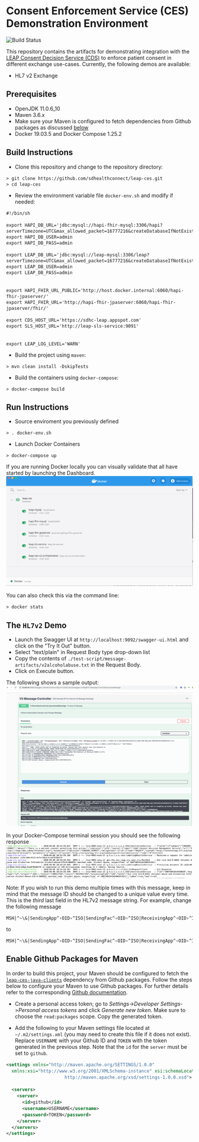 
# Consent Enforcement Service (CES) Demonstration Environment
![Build Status](https://github.com/sdhealthconnect/leap-demos/workflows/Build%20Status/badge.svg)

This repository contains the artifacts for demonstrating integration with the [LEAP Consent Decision Service (CDS)](https://github.com/sdhealthconnect/leap-cds) to enforce patient consent in different exchange use-cases. Currently, the following demos are available:

- HL7 v2 Exchange

## Prerequisites
- OpenJDK 11.0.6_10
- Maven 3.6.x
- Make sure your Maven is configured to fetch dependencies from Github packages as discussed [below](#enable-github-packages-for-maven)
- Docker 19.03.5 and Docker Compose 1.25.2 


## Build Instructions
-  Clone this repository and change to the repository directory:
```
> git clone https://github.com/sdhealthconnect/leap-ces.git
> cd leap-ces
```
- Review the environment variable file `docker-env.sh` and modify if needed:
```
#!/bin/sh

export HAPI_DB_URL='jdbc:mysql://hapi-fhir-mysql:3306/hapi?serverTimezone=UTC&max_allowed_packet=16777216&createDatabaseIfNotExist=true'
export HAPI_DB_USER=admin
export HAPI_DB_PASS=admin

export LEAP_DB_URL='jdbc:mysql://leap-mysql:3306/leap?serverTimezone=UTC&max_allowed_packet=16777216&createDatabaseIfNotExist=true'
export LEAP_DB_USER=admin
export LEAP_DB_PASS=admin


export HAPI_FHIR_URL_PUBLIC='http://host.docker.internal:6060/hapi-fhir-jpaserver/'
export HAPI_FHIR_URL='http://hapi-fhir-jpaserver:6060/hapi-fhir-jpaserver/fhir/'

export CDS_HOST_URL='https://sdhc-leap.appspot.com'
export SLS_HOST_URL='http://leap-sls-service:9091'


export LEAP_LOG_LEVEL='WARN'
```

- Build the project using `maven`:
```
> mvn clean install -DskipTests
```
- Build the containers using `docker-compose`:
```
> docker-compose build
```

## Run Instructions

- Source enviroment you previously defined
```
> . docker-env.sh
```
- Launch Docker Containers
```
> docker-compose up
```
If you are running Docker locally you can visually validate that all have started by launching the Dashboard.  
![Docker Dashboard](docs/assets/dockerdashboard.png?raw=true)

You can also check this via the command line:
```
> docker stats
```

## The `HL7v2` Demo
- Launch the Swagger UI at `http://localhost:9092/swagger-ui.html` and click on the "Try It Out" button.
- Select "text/plain" in Request Body type drop-down list
- Copy the contents of `./test-script/message-artifacts/v2alcoholabuse.txt` in the Request Body.
- Click on Execute button.

The following shows a sample output:
![Swagger-UI](docs/assets/swaggerinterface.png?raw=true)

In your Docker-Compose terminal session you should see the following response
![Test Response](docs/assets/testoutput.png?raw=true)

Note:  If you wish to run this demo multiple times with this message, keep in mind that the message ID should be changed to a unique value every time. This is the _third_ last field in the HL7v2 message string. For example, change the following message 
```
MSH|^~\&|SendingApp^‹OID›^ISO|SendingFac^‹OID›^ISO|ReceivingApp^‹OID›^ISO|ReceivingFac^2.16.840.1.113883.20.5^ISO|2007509101832133||ADT^A08^ADT_A01|20075091019450028|D|2.5
```
to
```
MSH|^~\&|SendingApp^‹OID›^ISO|SendingFac^‹OID›^ISO|ReceivingApp^‹OID›^ISO|ReceivingFac^2.16.840.1.113883.20.5^ISO|2007509101832133||ADT^A08^ADT_A01|20075091019450029|D|2.5
```

## Enable Github Packages for Maven
In order to build this project, your Maven should be configured to fetch the [`leap-ces-java-clients`](https://github.com/sdhealthconnect/leap-ces-java-clients/packages) dependency from Github packages. Follow the steps below to configure your Maven to use Github packages. For further details refer to the corresponding [Github documentation](https://help.github.com/en/packages/using-github-packages-with-your-projects-ecosystem/configuring-apache-maven-for-use-with-github-packages#authenticating-to-github-packages).

- Create a personal access token; go to _Settings_->_Developer Settings_->_Personal access tokens_ and click _Generate new token_. Make sure to choose the `read:packages` scope. Copy the generated token.

- Add the following to your Maven settings file located at `~/.m2/settings.xml` (you may need to create this file if it does not exist). Replace `USERNAME` with your Github ID and `TOKEN` with the token generated in the previous step. Note that the `id` for the `server` must be set to `github`.
```xml
<settings xmlns="http://maven.apache.org/SETTINGS/1.0.0" 
  xmlns:xsi="http://www.w3.org/2001/XMLSchema-instance" xsi:schemaLocation="http://maven.apache.org/SETTINGS/1.0.0
                      http://maven.apache.org/xsd/settings-1.0.0.xsd">

  <servers>
    <server>
      <id>github</id>
      <username>USERNAME</username>
      <password>TOKEN</password>
    </server>
  </servers>
</settings>
```
